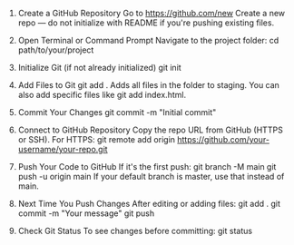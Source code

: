  1. Create a GitHub Repository
Go to https://github.com/new
Create a new repo — do not initialize with README if you're pushing existing files.

2. Open Terminal or Command Prompt
Navigate to the project folder:
cd path/to/your/project

3. Initialize Git (if not already initialized)
git init

4. Add Files to Git
git add .
Adds all files in the folder to staging. You can also add specific files like git add index.html.

5. Commit Your Changes
git commit -m "Initial commit"

6. Connect to GitHub Repository
Copy the repo URL from GitHub (HTTPS or SSH).
For HTTPS:
git remote add origin https://github.com/your-username/your-repo.git

7. Push Your Code to GitHub
If it's the first push:
git branch -M main
git push -u origin main
If your default branch is master, use that instead of main.

8. Next Time You Push Changes
After editing or adding files:
git add .
git commit -m "Your message"
git push

9. Check Git Status
To see changes before committing:
git status
